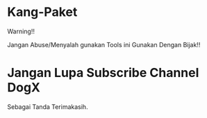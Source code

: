 # Kang-Paket

Warning!!

Jangan Abuse/Menyalah gunakan Tools ini
Gunakan Dengan Bijak!!

# Jangan Lupa Subscribe Channel DogX

Sebagai Tanda Terimakasih.
